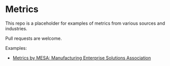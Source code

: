 # Metrics

This repo is a placeholder for examples of metrics from various sources and industries.

Pull requests are welcome.

Examples:

* [Metrics by MESA: Manufacturing Enterprise Solutions Association](examples/metrics_by_mesa_manufacturing_enterprise_solutions_association.md)
